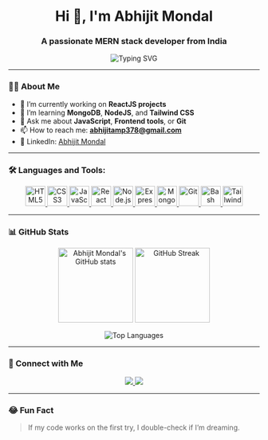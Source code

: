 <h1 align="center">Hi 👋, I'm Abhijit Mondal</h1>
<h3 align="center">A passionate MERN stack developer from India</h3>

<p align="center">
  <img src="https://readme-typing-svg.demolab.com?font=Fira+Code&pause=1000&center=true&vCenter=true&width=435&lines=Web+Developer;MERN+Stack+Enthusiast;Lifelong+Learner;Tech+Explorer" alt="Typing SVG" />
</p>

---

### 👨‍💻 About Me

- 🔭 I’m currently working on **ReactJS projects**
- 🌱 I’m learning **MongoDB**, **NodeJS**, and **Tailwind CSS**
- 💬 Ask me about **JavaScript**, **Frontend tools**, or **Git**
- 📫 How to reach me: **abhijitamp378@gmail.com**
- 💼 LinkedIn: [Abhijit Mondal](https://www.linkedin.com/in/abhijit-mondal-a6ab04302/)

---

### 🛠️ Languages and Tools:

<p align="center">
  <a href="https://developer.mozilla.org/en-US/docs/Web/HTML" target="_blank">
    <img src="https://cdn.jsdelivr.net/gh/devicons/devicon/icons/html5/html5-original.svg" width="40" height="40" alt="HTML5" />
  </a>
  <a href="https://developer.mozilla.org/en-US/docs/Web/CSS" target="_blank">
    <img src="https://cdn.jsdelivr.net/gh/devicons/devicon/icons/css3/css3-original.svg" width="40" height="40" alt="CSS3" />
  </a>
  <a href="https://developer.mozilla.org/en-US/docs/Web/JavaScript" target="_blank">
    <img src="https://cdn.jsdelivr.net/gh/devicons/devicon/icons/javascript/javascript-original.svg" width="40" height="40" alt="JavaScript" />
  </a>
  <a href="https://reactjs.org/" target="_blank">
    <img src="https://cdn.jsdelivr.net/gh/devicons/devicon/icons/react/react-original.svg" width="40" height="40" alt="React" />
  </a>
  <a href="https://nodejs.org/" target="_blank">
    <img src="https://cdn.jsdelivr.net/gh/devicons/devicon/icons/nodejs/nodejs-original.svg" width="40" height="40" alt="Node.js" />
  </a>
  <a href="https://expressjs.com/" target="_blank">
    <img src="https://cdn.jsdelivr.net/gh/devicons/devicon/icons/express/express-original.svg" width="40" height="40" alt="Express" />
  </a>
  <a href="https://www.mongodb.com/" target="_blank">
    <img src="https://cdn.jsdelivr.net/gh/devicons/devicon/icons/mongodb/mongodb-original.svg" width="40" height="40" alt="MongoDB" />
  </a>
  <a href="https://git-scm.com/" target="_blank">
    <img src="https://cdn.jsdelivr.net/gh/devicons/devicon/icons/git/git-original.svg" width="40" height="40" alt="Git" />
  </a>
  <a href="https://www.gnu.org/software/bash/" target="_blank">
    <img src="https://cdn.jsdelivr.net/gh/devicons/devicon/icons/bash/bash-original.svg" width="40" height="40" alt="Bash" />
  </a>
  <a href="https://tailwindcss.com/" target="_blank">
    <img src="https://www.vectorlogo.zone/logos/tailwindcss/tailwindcss-icon.svg" width="40" height="40" alt="Tailwind CSS" />
  </a>
</p>

---

### 📊 GitHub Stats

<p align="center">
  <img src="https://github-readme-stats.vercel.app/api?username=abhi5404&show_icons=true&locale=en" alt="Abhijit Mondal's GitHub stats" height="150"/>
  <img src="https://github-readme-streak-stats.herokuapp.com/?user=abhi5404&" alt="GitHub Streak" height="150"/>
</p>

<p align="center">
  <img src="https://github-readme-stats.vercel.app/api/top-langs?username=abhi5404&show_icons=true&locale=en&layout=compact" alt="Top Languages" />
</p>

---

### 🔗 Connect with Me

<p align="center">
  <a href="mailto:abhijitamp378@gmail.com">
    <img src="https://img.shields.io/badge/-Email-D14836?style=for-the-badge&logo=gmail&logoColor=white" />
  </a>
  <a href="https://www.linkedin.com/in/abhijit-mondal-a6ab04302/">
    <img src="https://img.shields.io/badge/LinkedIn-blue?style=for-the-badge&logo=linkedin&logoColor=white" />
  </a>
</p>

---

### 😂 Fun Fact

> If my code works on the first try, I double-check if I’m dreaming.

